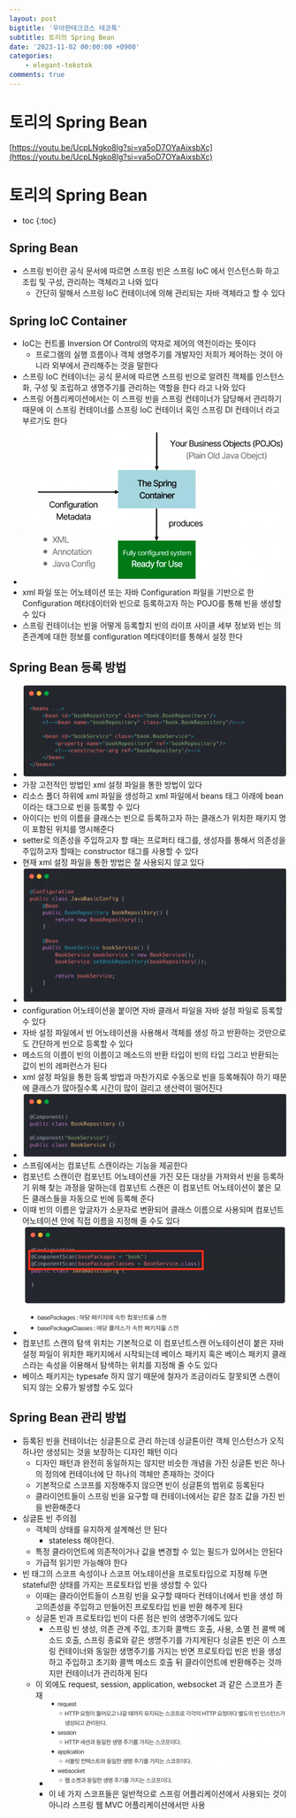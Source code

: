 ```yaml
---
layout: post
bigtitle: '우아한테크코스 테코톡'
subtitle: 토리의 Spring Bean
date: '2023-11-02 00:00:00 +0900'
categories:
    - elegant-tekotok
comments: true
---
```


# 토리의 Spring Bean
[https://youtu.be/UcpLNgko8lg?si=va5oD7OYaAixsbXc](https://youtu.be/UcpLNgko8lg?si=va5oD7OYaAixsbXc)

# 토리의 Spring Bean
* toc
{:toc}

## Spring Bean
+ 스프링 빈이란 공식 문서에 따르면 스프링 빈은 스프링 IoC 에서 인스턴스화 하고 조립 및 구성, 관리하는 객체라고 나와 있다
  + 간단히 말해서 스프링 IoC 컨테이너에 의해 관리되는 자바 객체라고 할 수 있다

## Spring IoC Container
+ IoC는 컨트롤 Inversion Of Control의 약자로 제어의 역전이라는 뜻이다
  + 프로그램의 실행 흐름이나 객체 생명주기를 개발자인 저희가 제어하는 것이 아니라 외부에서 관리해주는 것을 말한다
+ 스프링 IoC 컨테이너는 공식 문서에 따르면 스프링 빈으로 알려진 객체를 인스턴스화, 구성 및 조립하고 생명주기를 관리하는 역할을 한다 라고 나와 있다
+ 스프링 어플리케이션에서는 이 스프링 빈을 스프링 컨테이너가 담당해서 관리하기 때문에 이 스프링 컨테이너를 스프링 IoC 컨테이너 혹인 스프링 DI 컨테이너 라고 부르기도 한다
+ ![img.png](../../../assets/img/elegant-tekotok/TORI-SpringBean.png)
+ xml 파일 또는 어노테이션 또는 자바 Configuration 파일을 기반으로 한 Configuration 메타데이터와 빈으로 등록하고자 하는 POJO를 통해 빈을 생성할 수 있다
+ 스프링 컨테이너는 빈을 어떻게 등록할지 빈의 라이프 사이클 세부 정보와 빈는 의존관계에 대한 정보를 configuration 메타데이터를 통해서 설정 한다

## Spring Bean 등록 방법
+ ![img_1.png](../../../assets/img/elegant-tekotok/TORI-SpringBean1.png)
+ 가장 고전적인 방법인 xml 설정 파일을 통한 방법이 있다
+ 리소스 폴더 하위에 xml 파일을 생성하고 xml 파일에서 beans 태그 아래에 bean 이라는 태그으로 빈을 등록할 수 있다
+ 아이디는 빈의 이름을 클래스는 빈으로 등록하고자 하는 클래스가 위치한 패키지 명이 포함된 위치를 명시해준다
+ setter로 의존성을 주입하고자 할 때는 프로퍼티 태그를, 생성자를 통해서 의존성을 주입하고자 할때는 constructor 태그를 사용할 수 있다
+ 현재 xml 설정 파일을 통한 방법은 잘 사용되지 않고 있다
+ ![img_2.png](../../../assets/img/elegant-tekotok/TORI-SpringBean2.png)
+ configuration 어노테이션을 붙이면 자바 클래서 파일을 자바 설정 파일로 등록할 수 있다
+ 자바 설정 파일에서 빈 어노테이션을 사용해서 객체를 생성 하고 반환하는 것만으로도 간단하게 빈으로 등록할 수 있다
+ 메소드의 이름이 빈의 이름이고 메소드의 반환 타입이 빈의 타입 그리고 반환되는 값이 빈의 레퍼런스가 된다
+ xml 설정 파일을 통한 등록 방법과 마찬가지로 수동으로 빈을 등록해줘야 하기 때문에 클래스가 많아질수록 시간이 많이 걸리고 생산력이 떨어진다
+ ![img_3.png](../../../assets/img/elegant-tekotok/TORI-SpringBean3.png)
+ 스프링에서는 컴포넌트 스캔이라는 기능을 제공한다
+ 컴포넌트 스캔이란 컴포넌트 어노테이션을 가진 모든 대상을 가져와서 빈을 등록하기 위해 찾는 과정을 말하는데 컴포넌트 스캔은 이 컴포넌트 어노테이션이 붙은 모든 클래스들을 자동으로 빈에 등록해 준다
+ 이때 빈의 이름은 앞글자가 소문자로 변환되어 클래스 이름으로 사용되며 컴포넌트 어노테이션 안에 직접 이름을 지정해 줄 수도 있다
+ ![img_4.png](../../../assets/img/elegant-tekotok/TORI-SpringBean4.png)
+ 컴포넌트 스캔의 탐색 위치는 기본적으로 이 컴포넌트스캔 어노테이션이 붙은 자바 설정 파일이 위치한 패키지에서 시작되는데 베이스 패키지 혹은 베이스 패키지 클래스라는 속성을 이용해서 탐색하는 위치를 지정해 줄 수도 있다
+ 베이스 패키지는 typesafe 하지 않기 때문에 철자가 조금이라도 잘못되면 스캔이 되지 않는 오류가 발생할 수도 있다


## Spring Bean 관리 방법
+ 등록된 빈을 컨테이너는 싱글톤으로 관리 하는데 싱글톤이란 객체 인스턴스가 오직 하나만 생성되는 것을 보장하는 디자인 패턴 이다
    + 디자인 패턴과 완전히 동일하지는 않지만 비슷한 개념을 가진 싱글톤 빈은 하나의 정의에 컨테이너에 단 하나의 객체만 존재하는 것이다
    + 기본적으로 스코프를 지정해주지 않으면 빈이 싱글톤의 범위로 등록된다
    + 클라이언트들이 스프링 빈을 요구할 때 컨테이너에서는 같은 참조 값을 가진 빈을 반환해준다
+ 싱글톤 빈 주의점
    + 객체의 상태를 유지하게 설계해선 안 된다
        + stateless 해야한다.
    + 특정 클라이언트에 의존적이거나 값을 변경할 수 있는 필드가 있어서는 안된다
    + 가급적 읽기만 가능해야 한다
+ 빈 태그의 스코프 속성이나 스코프 어노테이션을 프로토타입으로 지정해 두면 stateful한 상태를 가지는 프로토타입 빈을 생성할 수 있다
    + 이때는 클라이언트들이 스프링 빈을 요구할 때마다 컨테이너에서 빈을 생성 하고의존성을 주입하고 만들어진 프로토타입 빈을 반환 해주게 된다
    + 싱글톤 빈과 프로토타입 빈이 다른 점은 빈의 생명주기에도 있다
        + 스프링 빈 생성, 의존 관계 주입, 초기화 콜백드 호출, 사용, 소멸 전 콜백 메소드 호출, 스프링 종료와 같은 생명주기를 가지게된다 싱글톤 빈은 이 스프링 컨테이너와 동일한 생명주기를 가지는 반면 프로토타입 빈은 빈을 생성하고 주입하고
          초기화 콜백 메소드 호출 뒤 클라이언트에 반환해주는 것까지만 컨테이너가 관리하게 된다
    + 이 외에도 request, session, application, websocket 과 같은 스코프가 존재
        + ![img_5.png](../../../assets/img/elegant-tekotok/TORI-SpringBean5.png)
        + 이 네 가지 스코프들은 일반적으로 스프링 어플리케이션에서 사용되는 것이 아니라 스프링 웹 MVC 어플리케이션에서만 사용
